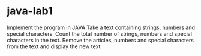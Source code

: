 # java-lab1
Implement the program in JAVA
Take a text containing strings, numbers and special characters. Count the total number of strings, numbers and special characters in the text. 
Remove the articles, numbers and special characters from the text and display the new text.
